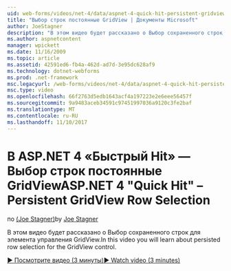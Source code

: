 ```yaml
---
uid: web-forms/videos/net-4/data/aspnet-4-quick-hit-persistent-gridview-row-selection
title: "Выбор строк постоянные GridView | Документы Microsoft"
author: JoeStagner
description: "В этом видео будет рассказано о Выбор сохраненного строк для элемента управления GridView."
ms.author: aspnetcontent
manager: wpickett
ms.date: 11/16/2009
ms.topic: article
ms.assetid: 42591ed6-fb4a-462d-ad7d-3e95dc628af9
ms.technology: dotnet-webforms
ms.prod: .net-framework
msc.legacyurl: /web-forms/videos/net-4/data/aspnet-4-quick-hit-persistent-gridview-row-selection
msc.type: video
ms.openlocfilehash: 66f2763d5edb1643acf4a197223e2e6eee56457f
ms.sourcegitcommit: 9a9483aceb34591c97451997036a9120c3fe2baf
ms.translationtype: MT
ms.contentlocale: ru-RU
ms.lasthandoff: 11/10/2017
---
```

<a name="aspnet-4-quick-hit--persistent-gridview-row-selection"></a><span data-ttu-id="5afd1-103">В ASP.NET 4 «Быстрый Hit» — Выбор строк постоянные GridView</span><span class="sxs-lookup"><span data-stu-id="5afd1-103">ASP.NET 4 "Quick Hit" – Persistent GridView Row Selection</span></span>
====================
<span data-ttu-id="5afd1-104">по [(Joe Stagner)](https://github.com/JoeStagner)</span><span class="sxs-lookup"><span data-stu-id="5afd1-104">by [Joe Stagner](https://github.com/JoeStagner)</span></span>

<span data-ttu-id="5afd1-105">В этом видео будет рассказано о Выбор сохраненного строк для элемента управления GridView.</span><span class="sxs-lookup"><span data-stu-id="5afd1-105">In this video you will learn about persisted row selection for the GridView control.</span></span> 

[<span data-ttu-id="5afd1-106">&#9654; Посмотрите видео (3 минуты)</span><span class="sxs-lookup"><span data-stu-id="5afd1-106">&#9654; Watch video (3 minutes)</span></span>](https://channel9.msdn.com/Blogs/ASP-NET-Site-Videos/aspnet-4-quick-hit-persistent-gridview-row-selection)
